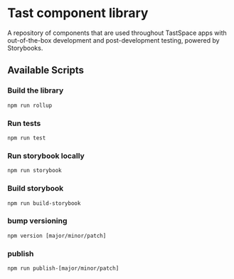 # Tast component library

A repository of components that are used throughout TastSpace apps with out-of-the-box development and post-development testing, powered by Storybooks.

## Available Scripts

### Build the library

```
npm run rollup
```

### Run tests

```
npm run test
```

### Run storybook locally

```
npm run storybook
```

### Build storybook

```
npm run build-storybook
```

### bump versioning

```
npm version [major/minor/patch]
```

### publish

```
npm run publish-[major/minor/patch]
```

